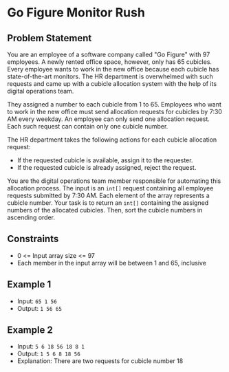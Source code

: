 # Go Figure Monitor Rush

## Problem Statement

You are an employee of a software company called "Go Figure" with 97 employees. A newly rented office space, however, only has 65 cubicles. Every employee wants to work in the new office because each cubicle has state-of-the-art monitors. The HR department is overwhelmed with such requests and came up with a cubicle allocation system with the help of its digital operations team.

They assigned a number to each cubicle from 1 to 65. Employees who want to work in the new office must send allocation requests for cubicles by 7:30 AM every weekday. An employee can only send one allocation request. Each such request can contain only one cubicle number.

The HR department takes the following actions for each cubicle allocation request:

- If the requested cubicle is available, assign it to the requester.
- If the requested cubicle is already assigned, reject the request.

You are the digital operations team member responsible for automating this allocation process. The input is an `int[]` request containing all employee requests submitted by 7:30 AM. Each element of the array represents a cubicle number. Your task is to return an `int[]` containing the assigned numbers of the allocated cubicles. Then, sort the cubicle numbers in ascending order.

## Constraints

- 0 <= Input array size <= 97
- Each member in the input array will be between 1 and 65, inclusive

## Example 1

- Input: `65 1 56`
- Output: `1 56 65`

## Example 2

- Input: `5 6 18 56 18 8 1`
- Output: `1 5 6 8 18 56`
- Explanation: There are two requests for cubicle number 18
